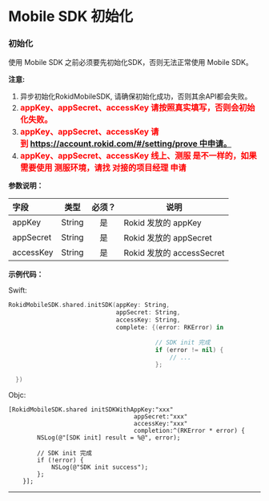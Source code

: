 # Mobile SDK 初始化

### 初始化

使用 Mobile SDK 之前必须要先初始化SDK，否则无法正常使用 Mobile SDK。

**注意:**

 1. 异步初始化RokidMobileSDK, 请确保初始化成功，否则其余API都会失败。
 2. **<font color=red size=3>appKey、appSecret、accessKey 请按照真实填写，否则会初始化失败。</font>**
 3. **<font color=red size=3>appKey、appSecret、accessKey 请到 https://account.rokid.com/#/setting/prove 中申请。</font>**
 4. **<font color=red size=3>appKey、appSecret、accessKey 线上、测服 是不一样的，如果需要使用 测服环境，请找 对接的项目经理 申请</font>**

**参数说明：**

| 字段         | 类型    | 必须？| 说明 |
| :---------  | --------- | :---: | --- |
| appKey | String | 是 | Rokid 发放的 appKey |
| appSecret | String | 是 | Rokid 发放的 appSecret |
| accessKey | String | 是 | Rokid 发放的 accessSecret |

**示例代码：**

Swift:

```swift
RokidMobileSDK.shared.initSDK(appKey: String,
                              appSecret: String,
                              accessKey: String,
                              complete: {(error: RKError) in 
                                         
                                         // SDK init 完成
                                         if (error != nil) {
                                             // ...
                                         };  
                                        
  })
```

Objc:

```objc
[RokidMobileSDK.shared initSDKWithAppKey:"xxx"
                                   appSecret:"xxx"
                                   accessKey:"xxx"
                                   completion:^(RKError * error) {
        NSLog(@"[SDK init] result = %@", error);
        
        // SDK init 完成
        if (!error) {
            NSLog(@"SDK init success");
        };
    }];
```

---


